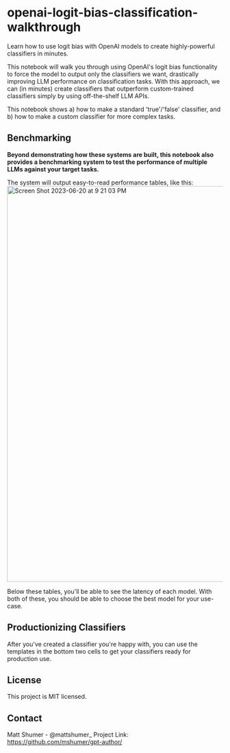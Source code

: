 # openai-logit-bias-classification-walkthrough
Learn how to use logit bias with OpenAI models to create highly-powerful classifiers in minutes.

This notebook will walk you through using OpenAI's logit bias functionality to force the model to output only the classifiers we want, drastically improving LLM performance on classification tasks. With this approach, we can (in minutes) create classifiers that outperform custom-trained classifiers simply by using off-the-shelf LLM APIs.

This notebook shows a) how to make a standard 'true'/'false' classifier, and b) how to make a custom classifier for more complex tasks.

## Benchmarking
**Beyond demonstrating how these systems are built, this notebook also provides a benchmarking system to test the performance of multiple LLMs against your target tasks.**

The system will output easy-to-read performance tables, like this:
<img width="923" alt="Screen Shot 2023-06-20 at 9 21 03 PM" src="https://github.com/mshumer/openai-logit-bias-classification-walkthrough/assets/41550495/64eed7d5-8389-47bc-a844-41f6571de469">

Below these tables, you'll be able to see the latency of each model. With both of these, you should be able to choose the best model for your use-case.

## Productionizing Classifiers
After you've created a classifier you're happy with, you can use the templates in the bottom two cells to get your classifiers ready for production use.

## License
This project is MIT licensed.

## Contact
Matt Shumer - @mattshumer_
Project Link: https://github.com/mshumer/gpt-author/
